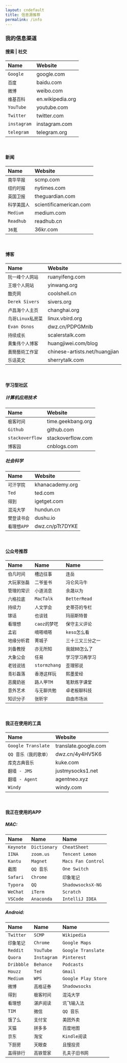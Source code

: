 ```yaml
---
layout: cndefault
title: 信息源推荐
permalink: /info
---
```


### 我的信息渠道

#### 搜索 | 社交

| Name       | Website         |
| :--------- | :-------------- |
| `Google`   | google.com      |
| `百度`      | baidu.com       |
| `微博`      | weibo.com       |
| `维基百科`   | en.wikipedia.org|
| `YouTube`  | youtube.com     |
| `Twitter`  | twitter.com     |
| `instagram`| instagram.com   |
| `telegram` | telegram.org    |

<br>

#### 新闻

| Name       | Website               |
| :--------- | :-------------------  |
| `南华早报`   | scmp.com              |
| `纽约时报`   | nytimes.com           |
| `英国卫报`   | theguardian.com       |
| `科学美国人` | scientificamerican.com|
| `Medium`   | medium.com            |
| `Readhub`  | readhub.cn            |
| `36氪`     | 36kr.com               |

<br>

#### 博客

| Name           | Website               |
| :------------- | :-------------------  |
| `阮一峰个人网站`  | ruanyifeng.com       |
| `王垠个人网站`    | yinwang.org          |
| `酷壳网`        | coolshell.cn         |
| `Derek Sivers` | sivers.org          |
| `卢昌海个人主页`  | changhai.org        |
| `鸟哥Linux私房菜` | linux.vbird.org    |
| `Evan Osnos`  | dwz.cn/PDPGMnlb     |
| `持续成长`     | scalerstalk.com      |
| `黄集伟个人博客` | huangjiwei.com/blog  |
| `黃簡藝術工作室` | chinese-artists.net/huangjian |
| `乐话英文`     | sherrytalk.com       |

<br>

#### 学习型社区

##### 计算机应用技术

| Name            | Website           |
| :-------------- | :---------------- |
| `极客时间`       | time.geekbang.org  |
| `Github`        | github.com        |
| `stackoverflow` | stackoverflow.com |
| `博客园`         | cnblogs.com       |

##### 社会科学

| Name       | Website        |
| :--------- | :------------- |
| `可汗学院`  | khanacademy.org |
| `Ted`      | ted.com        |
| `得到`      | igetget.com    |
| `混沌大学`  | hundun.cn       |
| `樊登读书会` | dushu.io       |
| `看理想APP` | dwz.cn/pTt7DYKE |

<br>

#### 公众号推荐

| Name       | Name       | Name      |
| :--------- | :--------- | :-------- |
| `伯凡时间`  | `槽边往事`   | `连岳`     |
| `大玩家张磊` | `二爷鉴书` | `冯仑风马牛` |
| `管理的常识` | `小道消息` | `余晟以为` |
| `六格拉底` | `MacTalk` | `BetterRead` |
| `持续力` | `人文学会` | `史蒂芬的专栏` |
| `镓话` | `也谈钱` | `玛丽斯特普` |
| `看理想` | `caoz的梦呓` | `保守主义评论` |
| `孟岩` | `嘀嗒嘀嗒` | `keso怎么看` |
| `地缘分析君` | `菁城子` | `三十三又三分之一` |
| `刘备教授` | `亦无所知` | `我就BB怎么了` |
| `大象公会` | `任易` | `学习学习再学习` |
| `老钱说钱` | `stormzhang` | `歪理邪说` |
| `青衫磊落` | `香港这样玩` | `熙墨爱经` |
| `恶魔奶爸` | `路人甲TM` | `笔默练字课堂` |
| `意外艺术` | `与无聊共勉` | `卓老板聊科技` |
| `知识分子` | `张昕宇` | `自由市场派` |

<br>

#### 我正在使用的工具

| Name                 | Website               |
| :------------------- | :-------------------- |
| `Google Translate`   | translate.google.com  |
| `QQ 音乐（我的歌单）`   | dwz.cn/4y4HV5K6       |
| `库克古典音乐`         | kuke.com              |
| `翻墙 - JMS`         | justmysocks1.net      |
| `翻墙 - Agent`       | agentneo.xyz          |
| `Windy`             | windy.com             |

<br>

#### 我正在使用的APP

##### MAC:

| Name       | Name         | Name               |
| :--------- | :----------- | :----------------- |
| `Keynote`  | `Dictionary` | `CheatSheet`       |
| `IINA`     | `zoom.us`    | `Tencent Lemon`    |
| `Kantu`    | `Magnet`     | `Macs Fan Control` |
| `截图`     | `QQ 音乐`     | `One Switch`       |
| `Safari`  | `Chrome`     | `印象笔记`           |
| `Typora`  | `QQ`         | `ShadowsocksX-NG`  |
| `WeChat`  | `iTerm`      | `Scratch`          |
| `VSCode`  | `Anaconda`   | `IntelliJ IDEA`    |

##### Android:

| Name      | Name        | Name              |
| :-------- | :---------- | :---------------- |
| `Twitter` | `SCMP`      | `Wikipedia`       |
| `印象笔记`  | `Chrome`    | `Google Maps`     |
| `Reddit`  | `YouTube`   | `Google Translate` |
| `Quora`   | `Instagram` | `Pinterest`        |
| `Dribbble` | `Behance`  | `Podcasts`         |
| `Houzz`   | `Ted`       | `Gmail`            |
| `Medium`  | `WPS`       | `Google Play Store` |
| `微博`    | `高格证券`    | `Shadowsocks`      |
| `得到`    | `极客时间`    | `混沌大学`           |
| `看理想`   | `湛庐阅读`    | `讯飞输入法`         |
| `TIM`    | `微信`       | `QQ 音乐`           |
| `饿了么`  | `支付宝`      | `美团外卖`          |
| `天猫`    | `拼多多`      | `百度地图`          |
| `京东`    | `淘宝`       | `Kindle阅读`       |
| `下厨房`   | `天眼查`     | `且慢投资`         |
| `盖得排行` | `高铁管家`    | `孔夫子旧书网`      |